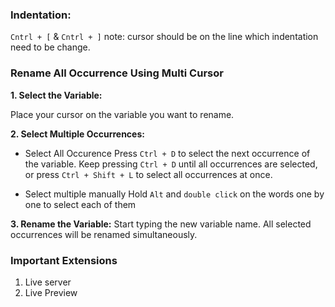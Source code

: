 ### Indentation:
`Cntrl + [` & `Cntrl + ]`
note: cursor should be on the line which indentation need to be change.

### Rename All Occurrence Using Multi Cursor

**1. Select the Variable:**

Place your cursor on the variable you want to rename.

**2. Select Multiple Occurrences:**

- Select All Occurence
Press `Ctrl + D` to select the next occurrence of the variable.
Keep pressing `Ctrl + D` until all occurrences are selected, or press `Ctrl + Shift + L` to select all occurrences at once.

- Select multiple manually
Hold `Alt` and `double click` on the words one by one to select each of them

**3. Rename the Variable:**
Start typing the new variable name. All selected occurrences will be renamed simultaneously.

### Important Extensions
1. Live server
2. Live Preview

